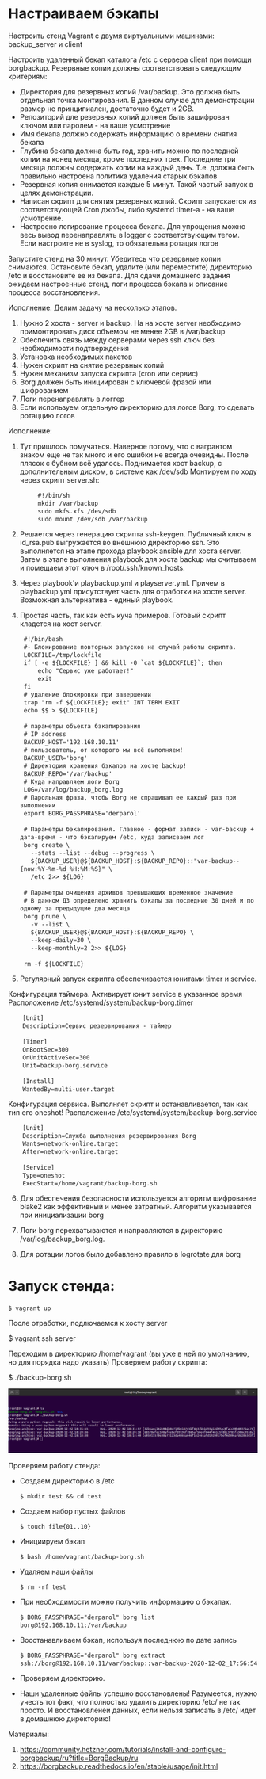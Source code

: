 # Настраиваем бэкапы
Настроить стенд Vagrant с двумя виртуальными машинами: backup_server и client

Настроить удаленный бекап каталога /etc c сервера client при помощи borgbackup. Резервные копии должны соответствовать следующим критериям:

- Директория для резервных копий /var/backup. Это должна быть отдельная точка монтирования. В данном случае для демонстрации размер не принципиален, достаточно будет и 2GB.
- Репозиторий дле резервных копий должен быть зашифрован ключом или паролем - на ваше усмотрение
- Имя бекапа должно содержать информацию о времени снятия бекапа
- Глубина бекапа должна быть год, хранить можно по последней копии на конец месяца, кроме последних трех. Последние три месяца должны содержать копии на каждый день. Т.е. должна быть правильно настроена политика удаления старых бэкапов
- Резервная копия снимается каждые 5 минут. Такой частый запуск в целях демонстрации.
- Написан скрипт для снятия резервных копий. Скрипт запускается из соответствующей Cron джобы, либо systemd timer-а - на ваше усмотрение.
- Настроено логирование процесса бекапа. Для упрощения можно весь вывод перенаправлять в logger с соответствующим тегом. Если настроите не в syslog, то обязательна ротация логов

Запустите стенд на 30 минут. Убедитесь что резервные копии снимаются. Остановите бекап, удалите (или переместите) директорию /etc и восстановите ее из бекапа. Для сдачи домашнего задания ожидаем настроенные стенд, логи процесса бэкапа и описание процесса восстановления.


Исполнение.
Делим задачу на несколько этапов.
1. Нужно 2 хоста - server и backup. На на хосте server необходимо примонтировать диск объемом не менее 2GB в /var/backup
2. Обеспечить связь между серверами через ssh ключ без необходимости подтверждения
3. Установка необходимых пакетов
4. Нужен скрипт на снятие резервных копий
5. Нужен механизм запуска скрипта (cron или сервис)
6. Borg должен быть инициирован с ключевой фразой или шифрованием
7. Логи перенаправлять в логгер
8. Если используем отдельную директорию для логов Borg, то сделать ротаццию логов

Исполнение:

1. Тут пришлось помучаться. Наверное потому, что с вагрантом знаком еще не так много и его ошибки не всегда очевидны. После плясок с бубном всё удалось. Поднимается хост backup, с дополнительным диском, в системе как /dev/sdb
Монтируем по ходу через скрипт server.sh:
      
            #!/bin/sh
            mkdir /var/backup
            sudo mkfs.xfs /dev/sdb
            sudo mount /dev/sdb /var/backup

2. Решается через генерацию скрипта ssh-keygen. Публичный ключ в id_rsa.pub выгружается во внешнюю директорию ssh. Это выполняется на этапе прохода playbook ansible для хоста server. Затем в этапе выполнения playbook для хоста backup мы считываем и помещаем этот ключ в /root/.ssh/known_hosts.
3. Через playbook'и playbackup.yml и playserver.yml. Причем в playbackup.yml присутствует часть для отработки на хосте server. Возможная альтернатива - единый playbook.
4. Простая часть, так как есть куча примеров. Готовый скрипт кладется на хост server.

        #!/bin/bash
        #- Блокирование повторных запусков на случай работы скрипта.
        LOCKFILE=/tmp/lockfile
        if [ -e ${LOCKFILE} ] && kill -0 `cat ${LOCKFILE}`; then
            echo "Сервис уже работает!"
            exit
        fi
        # удаление блокировки при завершении
        trap "rm -f ${LOCKFILE}; exit" INT TERM EXIT
        echo $$ > ${LOCKFILE}
        
        # параметры объекта бэкапирования
        # IP address
        BACKUP_HOST='192.168.10.11'
        # пользователь, от которого мы всё выполняем!
        BACKUP_USER='borg'
        # Директория хранения бэкапов на хосте backup!
        BACKUP_REPO='/var/backup'
        # Куда направляем логи Borg
        LOG=/var/log/backup_borg.log
        # Парольная фраза, чтобы Borg не спрашивал ее каждый раз при выполнении
        export BORG_PASSPHRASE='derparol'
        
        # Параметры бэкапирования. Главное - формат записи - var-backup + дата-время - что бэкапируем /etc, куда записваем лог
        borg create \
          --stats --list --debug --progress \
          ${BACKUP_USER}@${BACKUP_HOST}:${BACKUP_REPO}::"var-backup--{now:%Y-%m-%d_%H:%M:%S}" \
          /etc 2>> ${LOG}
        
        # Параметры очищения архивов превышающих временное значение
        # В данном ДЗ определено хранить бэкапы за последние 30 дней и по одному за предыдущие два месяца
        borg prune \
          -v --list \
          ${BACKUP_USER}@${BACKUP_HOST}:${BACKUP_REPO} \
          --keep-daily=30 \
          --keep-monthly=2 2>> ${LOG}
        
        rm -f ${LOCKFILE}

5. Регулярный запуск скрипта обеспечивается юнитами timer и service. 

Конфигурация таймера. Активирует юнит service в указанное время
Расположение  /etc/systemd/system/backup-borg.timer

        [Unit]
        Description=Сервис резервирования - таймер

        [Timer]
        OnBootSec=300
        OnUnitActiveSec=300
        Unit=backup-borg.service

        [Install]
        WantedBy=multi-user.target


Конфигурация сервиса. Выполняет скрипт и останавливается, так как тип его oneshot!
Расположение /etc/systemd/system/backup-borg.service
        
        [Unit]
        Description=Служба выполнения резервирования Borg
        Wants=network-online.target
        After=network-online.target

        [Service]
        Type=oneshot
        ExecStart=/home/vagrant/backup-borg.sh

6. Для обеспечения безопасности используется алгоритм шифрование blake2 как эффективный и менее затратный. Алгоритм указывается при инициализации borg

7. Логи borg перехватываются и направляются в директорию /var/log/backup_borg.log. 

8. Для ротации логов было добавлено правило в logrotate для borg

# Запуск стенда:
    
    $ vagrant up

После отработки, подлючаемся к хосту server

$ vagrant ssh server

Переходим в директорию /home/vagrant (вы уже в ней по умолчанию, но для порядка надо указать)
Проверяем работу скрипта:

$ ./backup-borg.sh

![Отработка скрипта](https://github.com/RaibeartRuadh/backup/blob/main/backup.png)

Проверяем работу стенда:

- Создаем директорию в /etc

      $ mkdir test && cd test

- Создаем набор пустых файлов

      $ touch file{01..10}

- Инициируем бэкап

      $ bash /home/vagrant/backup-borg.sh

- Удаляем наши файлы

      $ rm -rf test

- При необходимости можно получить информацию о бэкапах.
      
      $ BORG_PASSPHRASE="derparol" borg list borg@192.168.10.11:/var/backup

- Восстанавливаем бэкап, используя последнюю по дате запись
      
      $ BORG_PASSPHRASE="derparol" borg extract ssh://borg@192.168.10.11/var/backup::var-backup-2020-12-02_17:56:54

- Проверяем директорию.
- Наши удаленные файлы успешно восстановлены! Разумеется, нужно учесть тот факт, что полностью удалить директорию /etc/ не так просто. И восстановленеи данных, если нельзя записать в /etc/ идет в домашнюю директорию!


Материалы:
1. https://community.hetzner.com/tutorials/install-and-configure-borgbackup/ru?title=BorgBackup/ru
2. https://borgbackup.readthedocs.io/en/stable/usage/init.html

